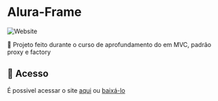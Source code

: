 # Alura-Frame
![Website](https://img.shields.io/website?down_color=lightgrey&style=flat-square&logo=appveyor&down_message=offline&label=STATUS&logo=STATUS&style=for-the-badge&up_message=FINALIZADO&url=https%3A%2F%2Fshields.io)

:book: Projeto feito durante o curso de aprofundamento do em MVC, padrão proxy e factory

## 📁 Acesso
É possivel acessar o site <a href="https://alura-frame-htlyjccr5-lucaslkj.vercel.app/">aqui</a>
ou <a href="https://github.com/lucash-barbosa/Alura-Frame/archive/refs/heads/master.zip">baixá-lo</a>
